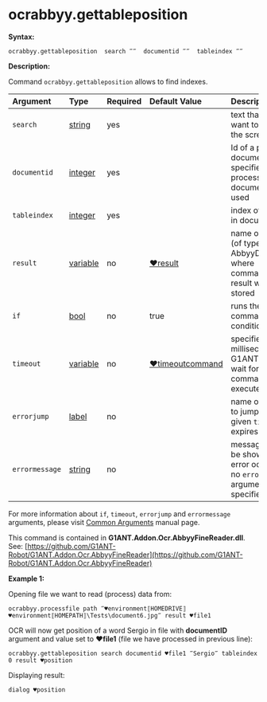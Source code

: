 # ocrabbyy.gettableposition

**Syntax:**

```text
ocrabbyy.gettableposition  search ‴‴  documentid ‴‴  tableindex ‴‴
```

**Description:**

Command `ocrabbyy.gettableposition` allows to find indexes.

| Argument | Type | Required | Default Value | Description |
| :--- | :--- | :--- | :--- | :--- |
| `search` | [string](https://github.com/G1ANT-Robot/G1ANT.Manual/blob/master/G1ANT-Language/Structures/string.md) | yes |  | text that you want to find in the screen |
| `documentid` | [integer](https://github.com/G1ANT-Robot/G1ANT.Manual/blob/master/G1ANT-Language/Structures/integer.md) | yes |  | Id of a processed document, if not specified last processed document is used |
| `tableindex` | [integer](https://github.com/G1ANT-Robot/G1ANT.Manual/blob/master/G1ANT-Language/Structures/integer.md) | yes |  | index of a table in document |
| `result` | [variable](https://github.com/G1ANT-Robot/G1ANT.Manual/blob/master/G1ANT-Language/Special-Characters/variable.md) | no | [♥result](https://github.com/G1ANT-Robot/G1ANT.Manual/blob/master/G1ANT-Language/Common-Arguments.md) | name of variable \(of type AbbyyDocument\) where command’s result will be stored |
| `if` | [bool](https://github.com/G1ANT-Robot/G1ANT.Manual/blob/master/G1ANT-Language/Structures/bool.md) | no | true | runs the command only if condition is true |
| `timeout` | [variable](https://github.com/G1ANT-Robot/G1ANT.Manual/blob/master/G1ANT-Language/Special-Characters/variable.md) | no | [♥timeoutcommand](https://github.com/G1ANT-Robot/G1ANT.Manual/blob/master/G1ANT-Language/Variables/Special-Variables.md) | specifies time in milliseconds for G1ANT.Robot to wait for the command to be executed |
| `errorjump` | [label](https://github.com/G1ANT-Robot/G1ANT.Manual/blob/master/G1ANT-Language/Structures/label.md) | no |  | name of the label to jump to if given `timeout` expires |
| `errormessage` | [string](https://github.com/G1ANT-Robot/G1ANT.Manual/blob/master/G1ANT-Language/Structures/string.md) | no |  | message that will be shown in case error occurs and no `errorjump` argument is specified |

For more information about `if`, `timeout`, `errorjump` and `errormessage` arguments, please visit [Common Arguments](https://github.com/G1ANT-Robot/G1ANT.Manual/blob/master/G1ANT-Language/Common-Arguments.md) manual page.

This command is contained in **G1ANT.Addon.Ocr.AbbyyFineReader.dll**. See: [https://github.com/G1ANT-Robot/G1ANT.Addon.Ocr.AbbyyFineReader](https://github.com/G1ANT-Robot/G1ANT.Addon.Ocr.AbbyyFineReader)

**Example 1:**

Opening file we want to read \(process\) data from:

```text
ocrabbyy.processfile path ‴♥environment⟦HOMEDRIVE⟧♥environment⟦HOMEPATH⟧\Tests\document6.jpg‴ result ♥file1
```

OCR will now get position of a word Sergio in file with **documentID** argument and value set to **♥file1** \(file we have processed in previous line\):

```text
ocrabbyy.gettableposition search documentid ♥file1 ‴Sergio‴ tableindex 0 result ♥position
```

Displaying result:

```text
dialog ♥position
```

